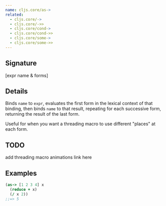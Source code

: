 ```yaml
---
name: cljs.core/as->
related:
  - cljs.core/->
  - cljs.core/->>
  - cljs.core/cond->
  - cljs.core/cond->>
  - cljs.core/some->
  - cljs.core/some->>
---
```


## Signature
[expr name & forms]


## Details

Binds `name` to `expr`, evaluates the first form in the lexical context of that
binding, then binds `name` to that result, repeating for each successive form,
returning the result of the last form.

Useful for when you want a threading macro to use different "places" at each
form.


## TODO
add threading macro animations link here


## Examples

```clj
(as-> [1 2 3 4] x
  (reduce + x)
  (/ x 2))
;;=> 5
```